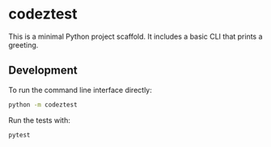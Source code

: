 # codeztest

This is a minimal Python project scaffold. It includes a basic CLI that prints a greeting.

## Development

To run the command line interface directly:

```bash
python -m codeztest
```

Run the tests with:

```bash
pytest
```
